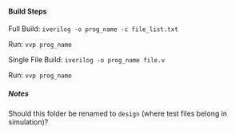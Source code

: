 #### Build Steps

Full Build:
`iverilog -o prog_name -c file_list.txt`

Run:
`vvp prog_name`

Single File Build:
`iverilog -o prog_name file.v`

Run:
`vvp prog_name`

##### Notes

Should this folder be renamed to `design` (where test files belong in simulation)?
